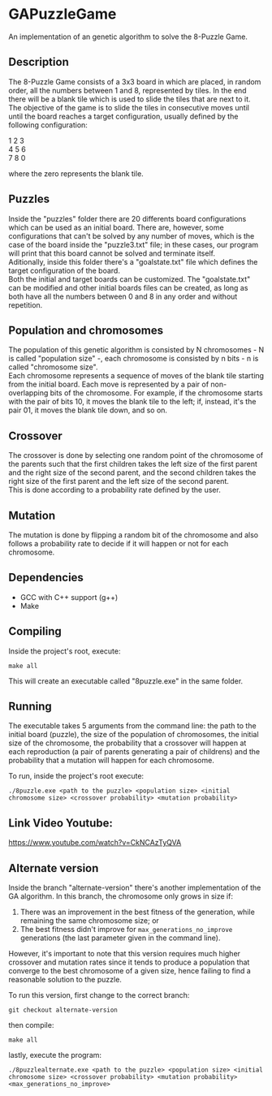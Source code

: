 # GAPuzzleGame
An implementation of an genetic algorithm to solve the 8-Puzzle Game.

## Description
The 8-Puzzle Game consists of a 3x3 board in which are placed, in random order, all the numbers between 1 and 8, represented by tiles. In the end there will be a blank tile which is used to slide the tiles that are next to it. The objective of the game is to slide the tiles in consecutive moves until until the board reaches a target configuration, usually defined by the following configuration:

1 2 3<br>
4 5 6<br>
7 8 0

where the zero represents the blank tile.

## Puzzles
Inside the "puzzles" folder there are 20 differents board configurations which can be used as an initial board. There are, however, some configurations that can't be solved by any number of moves, which is the case of the board inside the "puzzle3.txt" file; in these cases, our program will print that this board cannot be solved and terminate itself.<br>
Aditionally, inside this folder there's a "goalstate.txt" file which defines the target configuration of the board.<br>
Both the initial and target boards can be customized. The "goalstate.txt" can be modified and other initial boards files can be created, as long as both have all the numbers between 0 and 8 in any order and without repetition.

## Population and chromosomes
The population of this genetic algorithm is consisted by N chromosomes - N is called "population size" -, each chromosome is consisted by n bits - n is called "chromosome size".<br>
Each chromosome represents a sequence of moves of the blank tile starting from the initial board. Each move is represented by a pair of non-overlapping bits of the chromosome. For example, if the chromosome starts with the pair of bits 10, it moves the blank tile to the left; if, instead, it's the pair 01, it moves the blank tile down, and so on.

## Crossover
The crossover is done by selecting one random point of the chromosome of the parents such that the first children takes the left size of the first parent and the right size of the second parent, and the second children takes the right size of the first parent and the left size of the second parent.<br>
This is done according to a probability rate defined by the user.

## Mutation
The mutation is done by flipping a random bit of the chromosome and also follows a probability rate to decide if it will happen or not for each chromosome.

## Dependencies
- GCC with C++ support (g++)
- Make

## Compiling
Inside the project's root, execute:
```
make all
```

This will create an executable called "8puzzle.exe" in the same folder.

## Running
The executable takes 5 arguments from the command line: the path to the initial board (puzzle), the size of the population of chromosomes, the initial size of the chromosome, the probability that a crossover will happen at each reproduction (a pair of parents generating a pair of childrens) and the probability that a mutation will happen for each chromosome.

To run, inside the project's root execute:
```
./8puzzle.exe <path to the puzzle> <population size> <initial chromosome size> <crossover probability> <mutation probability>
```
## Link Video Youtube:

https://www.youtube.com/watch?v=CkNCAzTyQVA

## Alternate version
Inside the branch "alternate-version" there's another implementation of the GA algorithm. In this branch, the chromosome only grows in size if:
1. There was an improvement in the best fitness of the generation, while remaining the same chromosome size; or
2. The best fitness didn't improve for `max_generations_no_improve` generations (the last parameter given in the command line).

However, it's important to note that this version requires much higher crossover and mutation rates since it tends to produce a population that converge to the best chromosome of a given size, hence failing to find a reasonable solution to the puzzle.

To run this version, first change to the correct branch:
```
git checkout alternate-version
```
then compile:
```
make all
```
lastly, execute the program:
```
./8puzzlealternate.exe <path to the puzzle> <population size> <initial chromosome size> <crossover probability> <mutation probability> <max_generations_no_improve>
```
